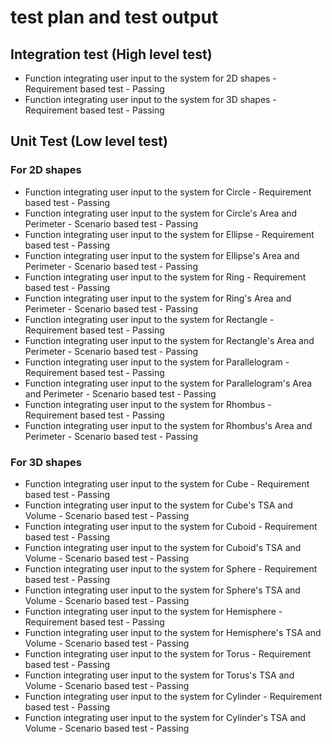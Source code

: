 # test plan and test output

## Integration test (High level test)
 * Function integrating user input to the system for 2D shapes - Requirement based test - Passing
 * Function integrating user input to the system for 3D shapes - Requirement based test - Passing
## Unit Test (Low level test)
### For 2D shapes
* Function integrating user input to the system for Circle - Requirement based test - Passing
* Function integrating user input to the system for Circle's Area and Perimeter - Scenario based test - Passing
* Function integrating user input to the system for Ellipse - Requirement based test - Passing
* Function integrating user input to the system for Ellipse's Area and Perimeter - Scenario based test - Passing
* Function integrating user input to the system for Ring - Requirement based test - Passing
* Function integrating user input to the system for Ring's Area and Perimeter - Scenario based test - Passing
* Function integrating user input to the system for Rectangle - Requirement based test - Passing
* Function integrating user input to the system for Rectangle's Area and Perimeter - Scenario based test - Passing
* Function integrating user input to the system for Parallelogram - Requirement based test - Passing
* Function integrating user input to the system for Parallelogram's Area and Perimeter - Scenario based test - Passing
* Function integrating user input to the system for Rhombus - Requirement based test - Passing
* Function integrating user input to the system for Rhombus's Area and Perimeter - Scenario based test - Passing
### For 3D shapes
* Function integrating user input to the system for Cube - Requirement based test - Passing
* Function integrating user input to the system for Cube's TSA and Volume - Scenario based test - Passing
* Function integrating user input to the system for Cuboid - Requirement based test - Passing
* Function integrating user input to the system for Cuboid's TSA and Volume - Scenario based test - Passing
* Function integrating user input to the system for Sphere - Requirement based test - Passing
* Function integrating user input to the system for Sphere's TSA and Volume - Scenario based test - Passing
* Function integrating user input to the system for Hemisphere - Requirement based test - Passing
* Function integrating user input to the system for Hemisphere's TSA and Volume - Scenario based test - Passing
* Function integrating user input to the system for Torus - Requirement based test - Passing
* Function integrating user input to the system for Torus's TSA and Volume - Scenario based test - Passing
* Function integrating user input to the system for Cylinder - Requirement based test - Passing
* Function integrating user input to the system for Cylinder's TSA and Volume - Scenario based test - Passing

